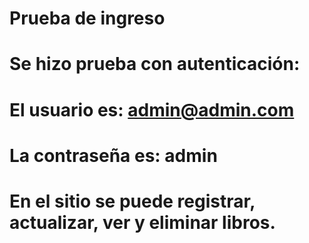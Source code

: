 # Prueba de ingreso
# Se hizo prueba con autenticación:
# El usuario es: admin@admin.com
# La contraseña es: admin
# En el sitio se puede registrar, actualizar, ver y eliminar libros. 
